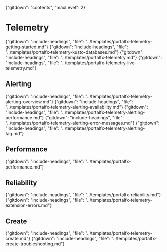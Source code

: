 {"gitdown": "contents", "maxLevel": 2}

# Telemetry 
{"gitdown": "include-headings", "file": "../templates/portalfx-telemetry-getting-started.md"}
{"gitdown": "include-headings", "file": "../templates/portalfx-telemetry-kusto-databases.md"}
{"gitdown": "include-headings", "file": "../templates/portalfx-telemetry.md"}
{"gitdown": "include-headings", "file": "../templates/portalfx-telemetry-live-telemetry.md"}

## Alerting
{"gitdown": "include-headings", "file": "../templates/portalfx-telemetry-alerting-overview.md"}
{"gitdown": "include-headings", "file": "../templates/portalfx-telemetry-alerting-availability.md"}
{"gitdown": "include-headings", "file": "../templates/portalfx-telemetry-alerting-performance.md"}
{"gitdown": "include-headings", "file": "../templates/portalfx-telemetry-alerting-error-messages.md"}
{"gitdown": "include-headings", "file": "../templates/portalfx-telemetry-alerting-faq.md"}

## Performance 
{"gitdown": "include-headings", "file": "../templates/portalfx-performance.md"}

## Reliability
{"gitdown": "include-headings", "file": "../templates/portalfx-reliability.md"}
{"gitdown": "include-headings", "file": "../templates/portalfx-telemetry-extension-errors.md"}

## Create 
{"gitdown": "include-headings", "file": "../templates/portalfx-telemetry-create.md"}
{"gitdown": "include-headings", "file": "../templates/portalfx-create-troubleshooting.md"}